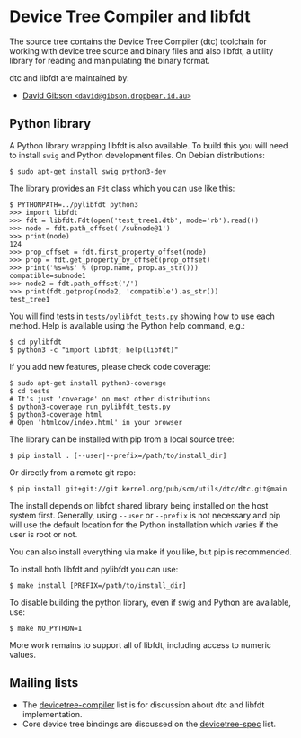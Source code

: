 # Device Tree Compiler and libfdt

The source tree contains the Device Tree Compiler (dtc) toolchain for
working with device tree source and binary files and also libfdt, a
utility library for reading and manipulating the binary format.

dtc and libfdt are maintained by:

* [David Gibson `<david@gibson.dropbear.id.au>`](mailto:david@gibson.dropbear.id.au)

## Python library

A Python library wrapping libfdt is also available. To build this you
will need to install `swig` and Python development files. On Debian
distributions:

```
$ sudo apt-get install swig python3-dev
```

The library provides an `Fdt` class which you can use like this:

```
$ PYTHONPATH=../pylibfdt python3
>>> import libfdt
>>> fdt = libfdt.Fdt(open('test_tree1.dtb', mode='rb').read())
>>> node = fdt.path_offset('/subnode@1')
>>> print(node)
124
>>> prop_offset = fdt.first_property_offset(node)
>>> prop = fdt.get_property_by_offset(prop_offset)
>>> print('%s=%s' % (prop.name, prop.as_str()))
compatible=subnode1
>>> node2 = fdt.path_offset('/')
>>> print(fdt.getprop(node2, 'compatible').as_str())
test_tree1
```

You will find tests in `tests/pylibfdt_tests.py` showing how to use each
method. Help is available using the Python help command, e.g.:

```
$ cd pylibfdt
$ python3 -c "import libfdt; help(libfdt)"
```

If you add new features, please check code coverage:

```
$ sudo apt-get install python3-coverage
$ cd tests
# It's just 'coverage' on most other distributions
$ python3-coverage run pylibfdt_tests.py
$ python3-coverage html
# Open 'htmlcov/index.html' in your browser
```

The library can be installed with pip from a local source tree:

```
$ pip install . [--user|--prefix=/path/to/install_dir]
```

Or directly from a remote git repo:

```
$ pip install git+git://git.kernel.org/pub/scm/utils/dtc/dtc.git@main
```

The install depends on libfdt shared library being installed on the
host system first. Generally, using `--user` or `--prefix` is not
necessary and pip will use the default location for the Python
installation which varies if the user is root or not.

You can also install everything via make if you like, but pip is
recommended.

To install both libfdt and pylibfdt you can use:

```
$ make install [PREFIX=/path/to/install_dir]
```

To disable building the python library, even if swig and Python are available,
use:

```
$ make NO_PYTHON=1
```

More work remains to support all of libfdt, including access to numeric
values.

## Mailing lists

* The [devicetree-compiler](mailto:devicetree-compiler@vger.kernel.org)
  list is for discussion about dtc and libfdt implementation.
* Core device tree bindings are discussed on the
  [devicetree-spec](mailto:devicetree-spec@vger.kernel.org) list.

